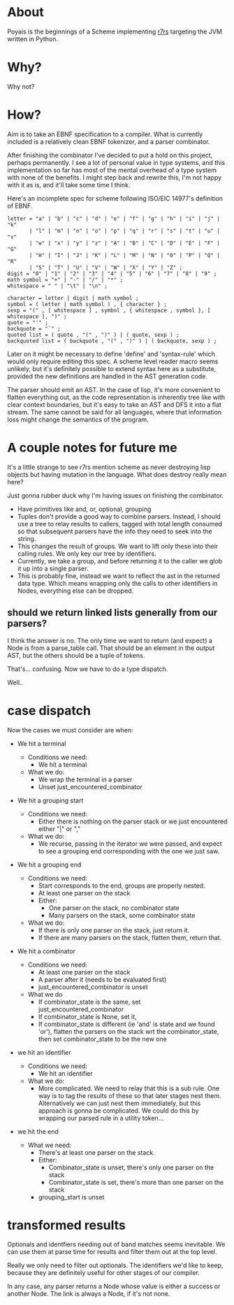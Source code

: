 # About

Poyais is the beginnings of a Scheme implementing [r7rs](https://r7rs.org) targeting the JVM written in Python.

# Why?

Why not?

# How?
Aim is to take an EBNF specification to a compiler. What is currently included is a relatively clean EBNF tokenizer, and a parser combinator.

After finishing the combinator I've decided to put a hold on this project, perhaps permanently. I see a lot of personal value in type systems, and this implementation so far has most of the mental overhead of a type system with none of the benefits. I might step back and rewrite this, I'm not happy with it as is, and it'll take some time I think.

Here's an incomplete spec for scheme following ISO/EIC 14977's definition of EBNF.
``` ebnf
letter = "a" | "b" | "c" | "d" | "e" | "f" | "g" | "h" | "i" | "j" | "k" 
       | "l" | "m" | "n" | "o" | "p" | "q" | "r" | "s" | "t" | "u" | "v"
       | "w" | "x" | "y" | "z" | "A" | "B" | "C" | "D" | "E" | "F" | "G"
       | "H" | "I" | "J" | "K" | "L" | "M" | "N" | "O" | "P" | "Q" | "R"
       | "S" | "T" | "U" | "V" | "W" | "X" | "Y" | "Z" ;
digit = "0" | "1" | "2" | "3" | "4" | "5" | "6" | "7" | "8" | "9" ;
math symbol = "+" | "-" | "/" | "*" ;
whitespace = " " | "\t" | "\n" ;

character = letter | digit | math symbol ;
symbol = ( letter | math symbol ) , { character } ;
sexp = "(" , [ whitespace ] , symbol , { whitespace , symbol }, [ whitespace ], ")" ;
quote = "'" ;
backquote = "`" ;
quoted list = ( quote , "(" , ")" ) | ( quote, sexp ) ;
backquoted list = ( backquote , "(" , ")" ) | ( backquote, sexp ) ;
```

Later on it might be necessary to define 'define' and 'syntax-rule' which would only require editing this spec. A scheme level reader macro seems unlikely, but it's definitely possible to extend syntax here as a substitute, provided the new definitions are handled in the AST generation code.

The parser should emit an AST. In the case of lisp, it's more convenient to flatten everything out, as the code representation is inherently tree like with clear context boundaries, but it's easy to take an AST and DFS it into a flat stream. The same cannot be said for all languages, where that information loss might change the semantics of the program.

# A couple notes for future me

It's a little strange to see r7rs mention scheme as never destroying lisp objects but having mutation in the language. What does destroy really mean here?

Just gonna rubber duck why I'm having issues on finishing the combinator.
- Have primitives like and, or, optional, grouping
- Tuples don't provide a good way to combine parsers. Instead, I should use a tree to relay results to callers, tagged with total length consumed so that subsequent parsers have the info they need to seek into the string.
- This changes the result of groups. We want to lift only these into their calling rules. We only key our tree by identifiers. 
- Currently, we take a group, and before returning it to the caller we glob it up into a single parser.
- This is probably fine, instead we want to reflect the ast in the returned data type. Which means wrapping only the calls to other identifiers in Nodes, everything else can be dropped.

## should we return linked lists generally from our parsers?
I think the answer is no. The only time we want to return (and expect) a Node is from a parse_table call. That should be an element in the output AST, but the others should be a tuple of tokens. 

That's... confusing. Now we have to do a type dispatch.

Well.. 


# case dispatch
Now the cases we must consider are when:
* We hit a terminal
  * Conditions we need:
    * We hit a terminal
  * What we do:
    * We wrap the terminal in a parser
    * Unset just_encountered\_combinator
    
* We hit a grouping start
  * Conditions we need:
    * Either there is nothing on the parser stack or we just encountered either "|" or ","
  * What we do:
    * We recurse, passing in the iterator we were passed, and expect to see a grouping end corresponding with the one we just saw.
    
* We hit a grouping end
  * Conditions we need:
    * Start corresponds to the end, groups are properly nested.
    * At least one parser on the stack
    * Either:
      * One parser on the stack, no combinator state
      * Many parsers on the stack, some combinator state
  * What we do:
    * If there is only one parser on the stack, just return it.
    * If there are many parsers on the stack, flatten them, return that.
    
* We hit a combinator
  * Conditions we need:
    * At least one parser on the stack
    * A parser after it (needs to be evaluated first)
    * just_encountered\_combinator is unset
  * What we do
    * If combinator_state is the same, set just\_encountered\_combinator
    * If combinator_state is None, set it,
    * If combinator_state is different (ie 'and' is state and we found 'or'), flatten the parsers on the stack wrt the combinator\_state, then set combinator\_state to be the new one

* we hit an identifier
  * Conditions we need:
    * We hit an identifier
  * What we do:
    * More complicated. We need to relay that this is a sub rule. One way is to tag the results of these so that later stages nest them. Alternatively we can just nest them immediately, but this approach is gonna be complicated. We could do this by wrapping our parsed rule in a utility token...
    

* we hit the end
  * What we need:
    * There's at least one parser on the stack.
    * Either:
      * Combinator_state is unset, there's only one parser on the stack
      * Combinator\_state is set, there's more than one parser on the stack
    * grouping_start is unset

# transformed results
Optionals and identfiers needing out of band matches seems inevitable. We can use them at parse time for results and filter them out at the top level.

Really we only need to filter out optionals. The identifiers we'd like to keep, because they are definitely useful for other stages of our compiler.

In any case, any parser returns a Node whose value is either a success or another Node. The link is always a Node, if it's not none.
